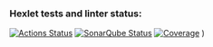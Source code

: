 ### Hexlet tests and linter status:
[![Actions Status](https://github.com/DSunShine371/java-project-72/actions/workflows/hexlet-check.yml/badge.svg)](https://github.com/DSunShine371/java-project-72/actions)
[![SonarQube Status](https://sonarcloud.io/api/project_badges/measure?project=DSunShine371_java-project-72&metric=alert_status)](https://sonarcloud.io/summary/new_code?id=DSunShine371_java-project-72)
[![Coverage](https://sonarcloud.io/api/project_badges/measure?project=DSunShine371_java-project-72&metric=coverage)](https://sonarcloud.io/summary/new_code?id=DSunShine371_java-project-72)
)